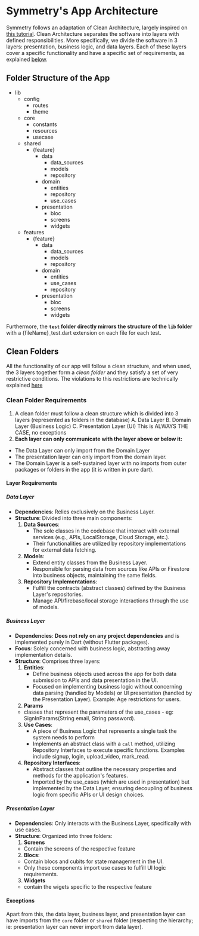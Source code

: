 # Symmetry's App Architecture
Symmetry follows an adaptation of Clean Architecture, largely inspired on [this tutorial](https://www.youtube.com/watch?v=7V_P6dovixg).
Clean Architecture separates the software into layers with defined responsibilities.
More specifically, we divide the software in 3 layers: presentation, business logic, and data
layers. Each of these layers cover a specific functionality and have a specific set of
requirements, as explained [below](#clean-folders). 


## Folder Structure of the App
- lib
  - config 
    - routes
    - theme
  - core
    - constants
    - resources
    - usecase
  - shared
    - {feature}
      - data
        - data_sources
        - models
        - repository
      - domain
        - entities
        - repository
        - use_cases
      - presentation
        - bloc
        - screens
        - widgets
  - features
    - {feature}
      - data
        - data_sources
        - models
        - repository
      - domain
        - entities
        - use_cases
        - repository
      - presentation
        - bloc
        - screens
        - widgets

Furthermore, the **`test` folder directly mirrors the structure of the `lib` folder** with a {fileName}_test.dart extension on each file for each test.

## Clean Folders
All the functionality of our app will follow a clean structure, and when used, the 3 layers
together form a *clean folder* and they satisfy a set of very restrictive
conditions. The violations to this restrictions are technically explained [here](./ARCHITECTURE_VIOLATIONS.md)
### Clean Folder Requirements
1. A clean folder must follow a clean structure which is divided into 3 layers (represented as
folders in the database)
A. Data Layer
B. Domain Layer (Business Logic)
C. Presentation Layer (UI)
This is ALWAYS THE CASE, no exceptions
2. **Each layer can only communicate with the layer above or below it:**
- The Data Layer can only import from the Domain Layer
- The presentation layer can only import from the domain layer.
- The Domain Layer is a self-sustained layer with no imports from outer packages or folders in the app (it is written in pure dart).

#### Layer Requirements
##### Data Layer
- **Dependencies**: Relies exclusively on the Business Layer.
- **Structure**: Divided into three main components:
  1. **Data Sources**:
     - The sole classes in the codebase that interact with external services (e.g., APIs, LocalStorage, Cloud Storage, etc.).
     - Their functionalities are utilized by repository implementations for external data fetching.
  2. **Models**:
     - Extend entity classes from the Business Layer.
     - Responsible for parsing data from sources like APIs or Firestore into business objects, maintaining the same fields.
  3. **Repository Implementations**:
     - Fulfill the contracts (abstract classes) defined by the Business Layer's repositories.
     - Manage API/firebase/local storage interactions through the use of models.

##### Business Layer
- **Dependencies**: **Does not rely on any project dependencies** and is implemented purely in Dart (without Flutter packages).
- **Focus**: Solely concerned with business logic, abstracting away implementation details.
- **Structure**: Comprises three layers:
  1. **Entities**:
     - Define business objects used across the app for both data submission to APIs and data presentation in the UI.
     - Focused on implementing business logic without concerning data parsing (handled by Models) or UI presentation (handled by the Presentation Layer). Example: Age restrictions for users.
  2. **Params**
    - classes that represent the parameters of the use_cases - eg: SignInParams(String email, String password).
  3. **Use Cases**:
     - A piece of Business Logic that represents a single task the system needs to perform
     - Implements an abstract class with a `call` method, utilizing Repository Interfaces to execute specific functions. Examples include signup, login, upload_video, mark_read.
  4. **Repository Interfaces**:
     - Abstract classes that outline the necessary properties and methods for the application's features.
     - Imported by the use_cases (which are used in presentation) but implemented by the Data Layer, ensuring decoupling of business logic from specific APIs or UI design choices.


##### Presentation Layer
- **Dependencies**: Only interacts with the Business Layer, specifically with use cases.
- **Structure**: Organized into three folders:
  1. **Screens**
    - Contain the screens of the respective feature
  2. **Blocs**:
    - Contain blocs and cubits for state management in the UI.
    - Only these components import use cases to fulfill UI logic requirements.
  3. **Widgets**
    - contain the wigets specific to the respective feature

#### Exceptions
Apart from this, the data layer, business layer, and presentation layer can have imports from the `core` folder or `shared` folder (respecting the hierarchy; ie: presentation layer can never import from data layer).
